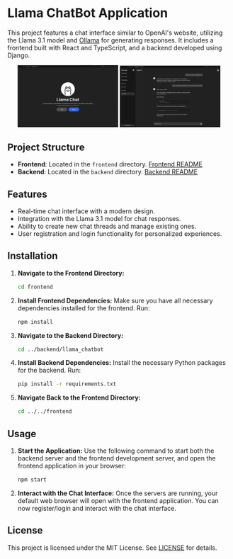 # Llama ChatBot Application

This project features a chat interface similar to OpenAI's website, utilizing the Llama 3.1 model and [Ollama]([https://ollama.com/](https://github.com/ollama/ollama)) for generating responses. It includes a frontend built with React and TypeScript, and a backend developed using Django.

<p align="center">
  <img src="frontend/src/assets/images/LlamaChatThumbnail.png" alt="Image 1" width="45%" />
  <img src="frontend/src/assets/images/llama-chat.png" alt="Image 2" width="45%" />
</p>

## Project Structure

- **Frontend**: Located in the `frontend` directory. [Frontend README](./frontend/README.md)
- **Backend**: Located in the `backend` directory. [Backend README](./backend/llama_chatbot/README.md)

## Features

- Real-time chat interface with a modern design.
- Integration with the Llama 3.1 model for chat responses.
- Ability to create new chat threads and manage existing ones.
- User registration and login functionality for personalized experiences.

## Installation

1. **Navigate to the Frontend Directory:**
   ```sh
   cd frontend
   ```

2. **Install Frontend Dependencies:**
   Make sure you have all necessary dependencies installed for the frontend. Run:
   ```sh
   npm install
   ```

3. **Navigate to the Backend Directory:**
   ```sh
   cd ../backend/llama_chatbot
   ```

4. **Install Backend Dependencies:**
   Install the necessary Python packages for the backend. Run:
   ```sh
   pip install -r requirements.txt
   ```

5. **Navigate Back to the Frontend Directory:**
   ```sh
   cd ../../frontend
   ```

## Usage

1. **Start the Application:**
   Use the following command to start both the backend server and the frontend development server, and open the frontend application in your browser:
   ```sh
   npm start
   ```

2. **Interact with the Chat Interface:**
   Once the servers are running, your default web browser will open with the frontend application. You can now register/login and interact with the chat interface.

## License

This project is licensed under the MIT License. See [LICENSE](LICENSE) for details.
